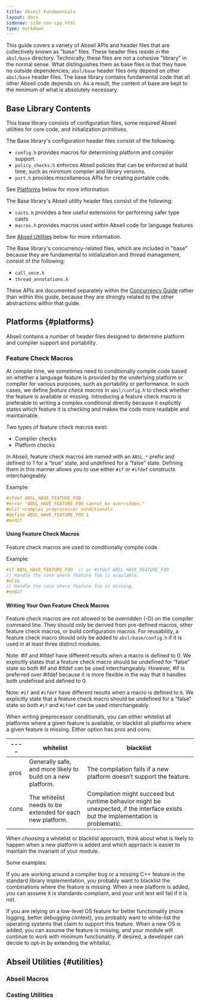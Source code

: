 ```yaml
---
title: Abseil Fundamentals
layout: docs
sidenav: side-nav-cpp.html
type: markdown
---
```


This guide covers a variety of Abseil APIs and header files that are
collectively known as "base" files. These header files reside in the
`absl/base` directory. Technically, these files are not a cohesive
"library" in the normal sense. What distinguishes them as base files is
that they have no outside dependencies; `absl/base` header files only
depend on other `absl/base` header files. The base library contains
fundamental code that all other Abseil code depends on. As a result, the
content of base are kept to the minimum of what is absolutely necessary.

## Base Library Contents

This base library consists of configuration files, some required Abseil
utilities for core code, and initialization primitives.

The Base library's configuration header files consist of the following:

* `config.h` provides macros for determining platform and compiler support.
* `policy_checks.h` enforces Abseil policies that can be enforced at build time,
  such as minimum compiler and library versions.
* `port.h` provides miscellaneous APIs for creating portable code.

See [Platforms](#platforms) below for more information.

The Base library's Abseil utility header files consist of the following:

* `casts.h` provides a few useful extensions for performing safer type casts
* `macros.h` provides macros used within Abseil code for language features

See [Abseil Utilities](#utilities) below for more information.

The Base library's concurrency-related files, which are included in "base"
because they are fundamental to initialization and thread management, consist
of the following:

* `call_once.h`
* `thread_annotations.h`

These APIs are documented separately within the
[Concurrency Guide](concurrency.md) rather than within this guide, because they
are strongly related to the other abstractions within that guide.

## Platforms {#platforms}

Abseil contains a number of header files designed to determine platform and
compiler support and portability.

### Feature Check Macros

At compile time, we sometimes need to conditionally compile code based on
whether a language feature is provided by the underlying platform or compiler
for various purposes, such as portability or performance. In such cases, we
define *feature check macros* in `absl/config.h` to check whether the feature is
available or missing. Introducing a feature check macro is preferable to writing
a complex conditional directly because it explicitly states which feature it is
checking and makes the code more readable and maintainable.

Two types of feature check macros exist:

* Compiler checks
* Platform checks

In Abseil, feature check macros are named with an `ABSL_*` prefix and defined to
1 for a “true” state, and undefined for a “false” state. Defining them in this
manner allows you to use either `#if` or `#ifdef` constructs interchangeably.

Example:

```cpp
#ifdef ABSL_HAVE_FEATURE_FOO
#error "ABSL_HAVE_FEATURE_FOO cannot be overridden."
#elif <complex preprocessor conditional>
#define ABSL_HAVE_FEATURE_FOO 1
#endif
```

#### Using Feature Check Macros

Feature check macros are used to conditionally compile code.

Example:

```cpp
#if ABSL_HAVE_FEATURE_FOO  // or #ifdef ABSL_HAVE_FEATURE_FOO
// Handle the case where feature foo is available.
#else
// Handle the case where feature foo is missing.
#endif
```

#### Writing Your Own Feature Check Macros

Feature check macros are not allowed to be overridden (-D) on the compiler
command line. They should only be derived from pre-defined macros, other feature
check macros, or build configuration macros. For reusability, a feature check
macro should only be added to `absl/base/config.h` if it is used in at least
three distinct modules.

Note: #if and #ifdef have different results when a macro is defined to 0. We explicitly states that a feature check macro should be undefined for “false” state so both #if and #ifdef can be used interchangeably. However, #if is preferred over #ifdef because it is more flexible in the way that it handles both undefined and defined to 0.

Note: `#if` and `#ifdef` have different results when a macro is defined to `0`.
We explicitly state that a feature check macro should be undefined for a
“false” state so both `#if` and `#ifdef` can be used interchangeably.

When writing preprocessor conditionals, you can either whitelist all platforms
where a given feature is available, or blacklist all platforms where a given
feature is missing. Either option has pros and cons:

|----| whitelist |blacklist|
|----|------------|----------|
|pros|Generally safe, and more likely to build on a new platform.|The compilation fails if a new platform doesn’t support the feature.|
|cons|The whitelist needs to be extended for each new platform.|Compilation might succeed but runtime behavior might be unexpected, if the interface exists but the implementation is problematic.|

When choosing a whitelist or blacklist approach, think about what is likely to
happen when a new platform is added and which approach is easier to maintain the
invariant of your module.

Some examples:

If you are working around a compiler bug or a missing C++ feature in the
standard library implementation, you probably want to blacklist the combinations
where the feature is missing. When a new platform is added, you can assume it is
standards-compliant, and your unit test will fail if it is not.

If you are relying on a low-level OS feature for better functionality (more
logging, better debugging context), you probably want to white-list the
operating systems that claim to support this feature. When a new OS is added,
you can assume the feature is missing, and your module will continue to work
with minimum functionality. If desired, a developer can decide to opt-in by
extending the whitelist.

## Abseil Utilities {#utilities}

### Abseil Macros

### Casting Utilities